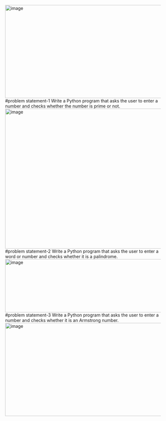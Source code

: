<img width="970" height="301" alt="image" src="https://github.com/user-attachments/assets/907b15bb-7a38-4721-bede-83522a614e74" />#problem statement-1
Write a Python program that asks the user to enter a number and checks whether the number is prime or not.
<img width="1361" height="452" alt="image" src="https://github.com/user-attachments/assets/bec3d7c0-dba1-47a5-8df3-7065a7c0ab86" />
#problem statement-2
Write a Python program that asks the user to enter a word or number and checks whether it is a palindrome.
<img width="928" height="172" alt="image" src="https://github.com/user-attachments/assets/44a9515b-8697-4f21-8842-fbeea09c725a" />
#problem statement-3
Write a Python program that asks the user to enter a number and checks whether it is an Armstrong number.
<img width="970" height="301" alt="image" src="https://github.com/user-attachments/assets/89a63a9d-9780-42fe-ac6c-a9e6a28dfc5b" />











